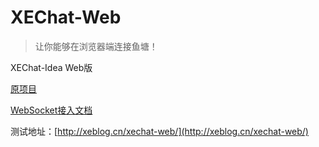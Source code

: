 # XEChat-Web

> 让你能够在浏览器端连接鱼塘！

XEChat-Idea Web版

[原项目](https://github.com/anlingyi/xechat-idea)

[WebSocket接入文档](https://xeblog.cn/articles/112)

测试地址：[http://xeblog.cn/xechat-web/](http://xeblog.cn/xechat-web/)